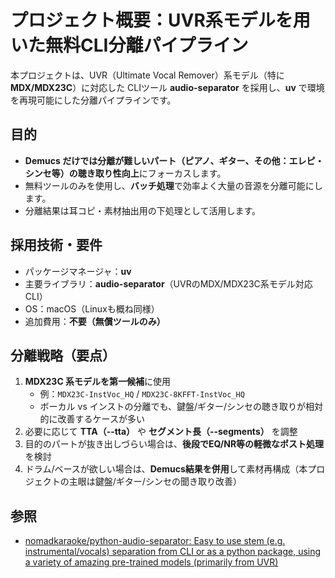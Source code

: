 # プロジェクト概要：UVR系モデルを用いた無料CLI分離パイプライン

本プロジェクトは、UVR（Ultimate Vocal Remover）系モデル（特に **MDX/MDX23C**）に対応した
CLIツール **audio-separator** を採用し、**uv** で環境を再現可能にした分離パイプラインです。


## 目的
- **Demucs だけでは分離が難しいパート（ピアノ、ギター、その他：エレピ・シンセ等）の聴き取り性向上**にフォーカスします。
- 無料ツールのみを使用し、**バッチ処理**で効率よく大量の音源を分離可能にします。
- 分離結果は耳コピ・素材抽出用の下処理として活用します。

## 採用技術・要件
- パッケージマネージャ：**uv**
- 主要ライブラリ：**audio-separator**（UVRのMDX/MDX23C系モデル対応CLI）
- OS：macOS（Linuxも概ね同様）
- 追加費用：**不要（無償ツールのみ）**

## 分離戦略（要点）
1. **MDX23C 系モデルを第一候補**に使用  
   - 例：`MDX23C-InstVoc_HQ` / `MDX23C-8KFFT-InstVoc_HQ`
   - ボーカル vs インストの分離でも、鍵盤/ギター/シンセの聴き取りが相対的に改善するケースが多い
2. 必要に応じて **TTA（--tta）** や **セグメント長（--segments）** を調整  
3. 目的のパートが抜き出しづらい場合は、**後段でEQ/NR等の軽微なポスト処理**を検討
4. ドラム/ベースが欲しい場合は、**Demucs結果を併用**して素材再構成（本プロジェクトの主眼は鍵盤/ギター/シンセの聞き取り改善）

## 参照
- [nomadkaraoke/python\-audio\-separator: Easy to use stem \(e\.g\. instrumental/vocals\) separation from CLI or as a python package, using a variety of amazing pre\-trained models \(primarily from UVR\)](https://github.com/nomadkaraoke/python-audio-separator)

